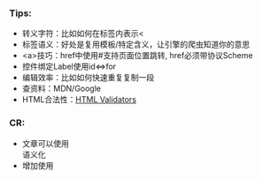 
### Tips:
* 转义字符：比如如何在标签内表示<
* 标签语义：好处是复用模板/特定含义，让引擎的爬虫知道你的意思
* &lt;a>技巧：href中使用#支持页面位置跳转, href必须带协议Scheme
* 控件绑定Label使用id<=>for
* 编辑效率：比如如何快速重复复制一段
* 查资料：MDN/Google
* HTML合法性：[HTML Validators](https://validator.w3.org/#validate_by_input)


### CR:
* 文章可以使用<article>语义化
* 增加使用<form>
